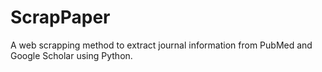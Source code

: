 # ScrapPaper
A web scrapping method to extract journal information from PubMed and Google Scholar using Python.
